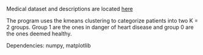 
Medical dataset and descriptions are located [here](https://archive.ics.uci.edu/ml/datasets/Heart+Disease)

The program uses the kmeans clustering to categorize patients into two K = 2 groups. Group 1 are the ones in danger of heart disease and group 0 are the ones deemed healthy. 

Dependencies: numpy, matplotlib
